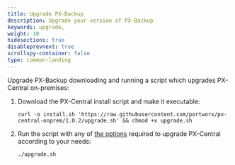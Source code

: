 ```yaml
---
title: Upgrade PX-Backup
description: Upgrade your version of PX-Backup
keywords: upgrade, 
weight: 10
hidesections: true
disableprevnext: true
scrollspy-container: false
type: common-landing
---
```


Upgrade PX-Backup downloading and running a script which upgrades PX-Central on-premises:

1. Download the PX-Central install script and make it executable:

    ```text
    curl -o install.sh 'https://raw.githubusercontent.com/portworx/px-central-onprem/1.0.2/upgrade.sh' && chmod +x upgrade.sh
    ```

2. Run the script with any of [the options](/use-px-backup/upgrade/upgrade-script-reference) required to upgrade PX-Central according to your needs:

    ```text
    ./upgrade.sh
    ```